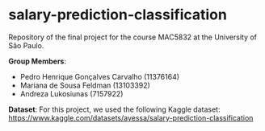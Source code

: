 # salary-prediction-classification
Repository of the final project for the course MAC5832 at the University of São Paulo.

**Group Members**:
* Pedro Henrique Gonçalves Carvalho (11376164)
* Mariana de Sousa Feldman (13103392)
* Andreza Lukosiunas (7157922)

**Dataset**:
For this project, we used the following Kaggle dataset: https://www.kaggle.com/datasets/ayessa/salary-prediction-classification
